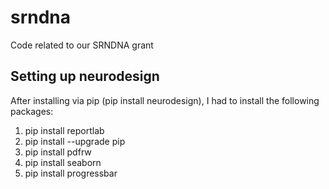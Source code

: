 # srndna
Code related to our SRNDNA grant

## Setting up neurodesign
After installing via pip (pip install neurodesign), I had to install the following packages:
1) pip install reportlab
2) pip install --upgrade pip
3) pip install pdfrw
4) pip install seaborn
5) pip install progressbar

